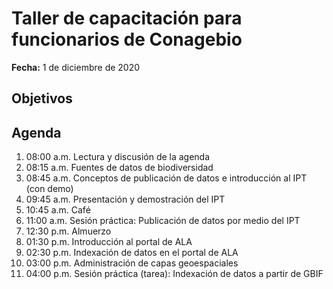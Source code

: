 # Taller de capacitación para funcionarios de Conagebio

**Fecha:** 1 de diciembre de 2020

## Objetivos

## Agenda

01. 08:00 a.m. Lectura y discusión de la agenda
02. 08:15 a.m. Fuentes de datos de biodiversidad
03. 08:45 a.m. Conceptos de publicación de datos e introducción al IPT (con demo)
04. 09:45 a.m. Presentación y demostración del IPT
05. 10:45 a.m. Café
06. 11:00 a.m. Sesión práctica: Publicación de datos por medio del IPT
07. 12:30 p.m. Almuerzo
08. 01:30 p.m. Introducción al portal de ALA
09. 02:30 p.m. Indexación de datos en el portal de ALA
10. 03:00 p.m. Administración de capas geoespaciales
11. 04:00 p.m. Sesión práctica (tarea): Indexación de datos a partir de GBIF
